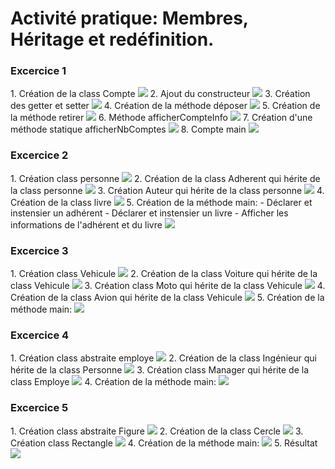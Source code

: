 <h1>Activité pratique: Membres, Héritage et redéfinition.</h1>

<h3>Excercice 1</h3>
1. Création de la class Compte
<img src="captures/exercice1/1-create-class.png"/>
2. Ajout du constructeur
<img src="captures/exercice1/2-constructeur.png"/>
3. Création des getter et setter
<img src="captures/exercice1/3-getter-setter.png"/>
4. Création de la méthode déposer
<img src="captures/exercice1/4-deposer.png"/>
5. Création de la méthode retirer
<img src="captures/exercice1/5-retirer.png"/>
6. Méthode afficherCompteInfo
<img src="captures/exercice1/6-afficher-compte-info.png"/>
7. Création d'une méthode statique afficherNbComptes
<img src="captures/exercice1/7-afficherNBComptes.png"/>
8. Compte main
<img src="captures/exercice1/8-mainCompte.png">
<h3>Excercice 2</h3>
1. Création class personne
<img src="captures/exercice2/1-creer-class-personne.png"/>
2. Création de la class Adherent qui hérite de la class personne
<img src="captures/exercice2/2-classAdherent-herite-personne.png"/>
3. Création Auteur qui hérite de la class personne
<img src="captures/exercice2/3-class-auteur-herite-personne.png"/>
4. Création de la class livre
<img src="captures/exercice2/4-class-livre.png"/>
5. Création de la méthode main:
   - Déclarer et instensier un adhérent
   - Déclarer et instensier un livre
   - Afficher les informations de l'adhérent et du livre
<img src="captures/exercice2/5-main.png"/>
<h3>Excercice 3</h3>
1. Création class Vehicule
<img src="captures/exercice3/1-vehicule.png"/>
2. Création de la class Voiture qui hérite de la class Vehicule
<img src="captures/exercice3/2-voiture.png"/>
3. Création class Moto qui hérite de la class Vehicule
<img src="captures/exercice3/3-moto.png"/>
4. Création de la class Avion qui hérite de la class Vehicule
<img src="captures/exercice3/4-avion.png"/>
5. Création de la méthode main:
<img src="captures/exercice3/5-main.png"/>
<h3>Excercice 4</h3>
1. Création class abstraite employe
<img src="captures/exercice4/1-class-abstraite-employe.png"/>
2. Création de la class Ingénieur qui hérite de la class Personne
<img src="captures/exercice4/2-creation-class-ingenieur-herite-employe.png"/>
3. Création class Manager qui hérite de la class Employe
<img src="captures/exercice4/3-creer-class-manager-herite-employe.png"/>
4. Création de la méthode main:
<img src="captures/exercice4/4-main.png"/>
<h3>Excercice 5</h3>
1. Création class abstraite Figure
<img src="captures/exercice5/1-Figure.png"/>
2. Création de la class Cercle
<img src="captures/exercice5/2-cercle.png"/>
3. Création class Rectangle
<img src="captures/exercice4/3-Rectangle.png"/>
4. Création de la méthode main:
<img src="captures/exercice4/4-Main.png"/>
5. Résultat
<img src="captures/exercice5/5-result.png"/>



